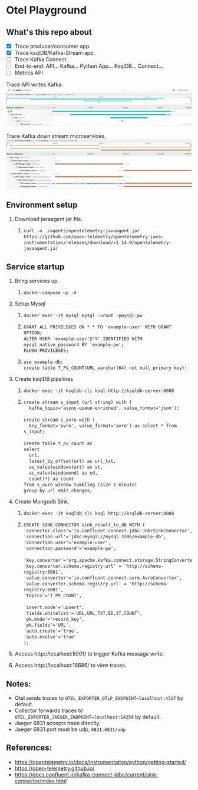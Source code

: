 # Otel Playground

## What's this repo about

- [x] Trace producer/consumer app.
- [x] Trace ksqlDB/Kafka-Stream app.
- [ ] Trace Kafka Connect.
- [ ] End-to-end: API... Kafka... Python App... KsqlDB... Connect...
- [ ] Metrics API

Trace API writes Kafka.
![TraceOnline](images/trace_online.png)

Trace Kafka down stream microservices.
![TraceOffline](images/trace_offline.png)

## Environment setup

1. Download javaagent jar file.
   1. ```
      curl -o ./agents/opentelemetry-javaagent.jar https://github.com/open-telemetry/opentelemetry-java-instrumentation/releases/download/v1.14.0/opentelemetry-javaagent.jar
      ```

## Service startup
1. Bring services up.
    1. ```
       docker-compose up -d
       ```

2. Setup Mysql
    1. ```
       docker exec -it mysql mysql -uroot -pmysql-pw
       ```
    2. ```
       GRANT ALL PRIVILEGES ON *.* TO 'example-user' WITH GRANT OPTION;
       ALTER USER 'example-user'@'%' IDENTIFIED WITH mysql_native_password BY 'example-pw';
       FLUSH PRIVILEGES;
       ``` 
    3. ```
       use example-db;
       create table T_PV_COUNT(URL varchar(64) not null primary key);
       ```

3. Create ksqlDB pipelines
    1. ```
       docker exec -it ksqldb-cli ksql http://ksqldb-server:8088
       ```
    2. ```
       create stream s_input (url string) with (
         kafka_topic='async-queue-enriched', value_format='json');
      
       create stream s_avro with (
         key_format='avro', value_format='avro') as select * from s_input;
      
       create table t_pv_count as 
       select 
         url,
         latest_by_offset(url) as url_txt,
         as_value(windowstart) as st, 
         as_value(windowend) as ed, 
         count(*) as count 
       from s_avro window tumbling (size 1 minute) 
       group by url emit changes;
       ```

4. Create Mongodb Sink. 
   1. ```
      docker exec -it ksqldb-cli ksql http://ksqldb-server:8088
      ```
   2. ```
      CREATE SINK CONNECTOR sink_result_to_db WITH (
      'connector.class'='io.confluent.connect.jdbc.JdbcSinkConnector',
      'connection.url'='jdbc:mysql://mysql:3306/example-db',
      'connection.user'='example-user',
      'connection.password'='example-pw',
       
      'key.converter'='org.apache.kafka.connect.storage.StringConverter',
      'key.converter.schema.registry.url' = 'http://schema-registry:8081',
      'value.converter'='io.confluent.connect.avro.AvroConverter',
      'value.converter.schema.registry.url' = 'http://schema-registry:8081',
      'topics'='T_PV_COUNT',
       
      'insert.mode'='upsert',
      'fields.whitelist'='URL,URL_TXT,ED,ST,COUNT',
      'pk.mode'='record_key',
      'pk.fields'='URL',
      'auto.create'='true',
      'auto.evolve'='true'
      );
      ```

7. Access http://localhost:5001/ to trigger Kafka message write.
8. Access http://localhost:16686/ to view traces.

## Notes:

- Otel sends traces to `OTEL_EXPORTER_OTLP_ENDPOINT=localhost:4317` by default.
- Collector forwards traces to `OTEL_EXPORTER_JAEGER_ENDPOINT=localhost:14250` by default.
- Jaeger 6831 accepts trace directly.
- Jaeger 6831 port must be udp, `6831:6831/udp`

## References:

- https://opentelemetry.io/docs/instrumentation/python/getting-started/
- https://open-telemetry.github.io/
- https://docs.confluent.io/kafka-connect-jdbc/current/sink-connector/index.html